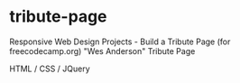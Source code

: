 # tribute-page
Responsive Web Design Projects - Build a Tribute Page (for freecodecamp.org)
"Wes Anderson" Tribute Page

HTML / CSS / JQuery
